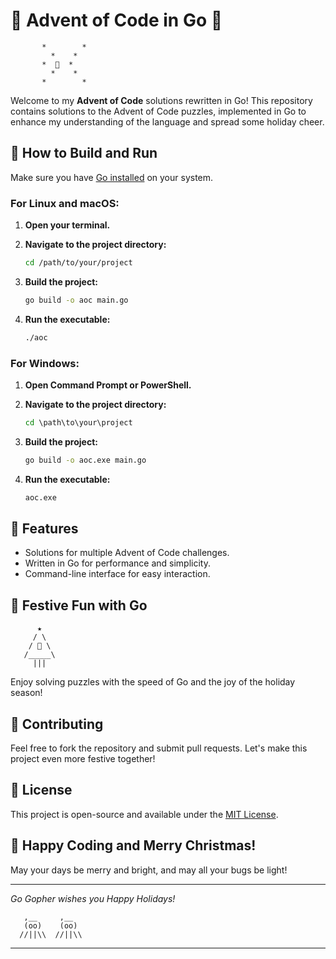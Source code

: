 
# 🎄 Advent of Code in Go 🎄

```
       *        *
         *    *
       *  🎅  *
         *    *
       *        *
```

Welcome to my **Advent of Code** solutions rewritten in Go! This repository contains solutions to the Advent of Code puzzles, implemented in Go to enhance my understanding of the language and spread some holiday cheer.

## 🎁 How to Build and Run

Make sure you have [Go installed](https://golang.org/dl/) on your system.

### For Linux and macOS:

1. **Open your terminal.**
2. **Navigate to the project directory:**

   ```bash
   cd /path/to/your/project
   ```

3. **Build the project:**

   ```bash
   go build -o aoc main.go
   ```

4. **Run the executable:**

   ```bash
   ./aoc
   ```

### For Windows:

1. **Open Command Prompt or PowerShell.**
2. **Navigate to the project directory:**

   ```cmd
   cd \path\to\your\project
   ```

3. **Build the project:**

   ```cmd
   go build -o aoc.exe main.go
   ```

4. **Run the executable:**

   ```cmd
   aoc.exe
   ```

## 🌟 Features

- Solutions for multiple Advent of Code challenges.
- Written in Go for performance and simplicity.
- Command-line interface for easy interaction.

## 🎄 Festive Fun with Go

```
      ★
     / \
    / 🎁 \
   /_____\
     |||
```

Enjoy solving puzzles with the speed of Go and the joy of the holiday season!

## 🤝 Contributing

Feel free to fork the repository and submit pull requests. Let's make this project even more festive together!

## 📜 License

This project is open-source and available under the [MIT License](LICENSE).

## 🎅 Happy Coding and Merry Christmas!

May your days be merry and bright, and may all your bugs be light!

---

*Go Gopher wishes you Happy Holidays!*

```
   ,__     ,__   
   (oo)    (oo)  
  //||\\  //||\\ 
```

---
